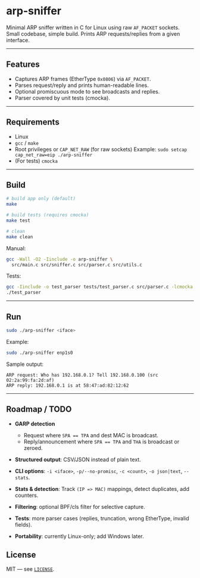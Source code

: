# arp-sniffer

Minimal ARP sniffer written in C for Linux using raw `AF_PACKET` sockets.
Small codebase, simple build. Prints ARP requests/replies from a given interface.

---

## Features

* Captures ARP frames (EtherType `0x0806`) via `AF_PACKET`.
* Parses request/reply and prints human-readable lines.
* Optional promiscuous mode to see broadcasts and replies.
* Parser covered by unit tests (cmocka).

---

## Requirements

* Linux
* `gcc` / `make`
* Root privileges or `CAP_NET_RAW` (for raw sockets)
  Example:
  `sudo setcap cap_net_raw=eip ./arp-sniffer`
* (For tests) `cmocka`

---

## Build

```bash
# build app only (default)
make

# build tests (requires cmocka)
make test

# clean
make clean
```

Manual:

```bash
gcc -Wall -O2 -Iinclude -o arp-sniffer \
  src/main.c src/sniffer.c src/parser.c src/utils.c
```

Tests:

```bash
gcc -Iinclude -o test_parser tests/test_parser.c src/parser.c -lcmocka
./test_parser
```

---

## Run

```bash
sudo ./arp-sniffer <iface>
```

Example:

```bash
sudo ./arp-sniffer enp1s0
```

Sample output:

```
ARP request: Who has 192.168.0.1? Tell 192.168.0.100 (src 02:2a:99:fa:2d:af)
ARP reply: 192.168.0.1 is at 58:47:ad:82:12:62
```

---

## Roadmap / TODO

* **GARP detection**

  * Request where `SPA == TPA` and dest MAC is broadcast.
  * Reply/announcement where `SPA == TPA` and `THA` is broadcast or zeroed.
* **Structured output**: CSV/JSON instead of plain text.
* **CLI options**: `-i <iface>`, `-p/--no-promisc`, `-c <count>`, `-o json|text`, `--stats`.
* **Stats & detection**: Track `(IP => MAC)` mappings, detect duplicates, add counters.
* **Filtering**: optional BPF/cls filter for selective capture.
* **Tests**: more parser cases (replies, truncation, wrong EtherType, invalid fields).
* **Portability**: currently Linux-only; add Windows later.

## License

MIT — see [`LICENSE`](./LICENSE).
